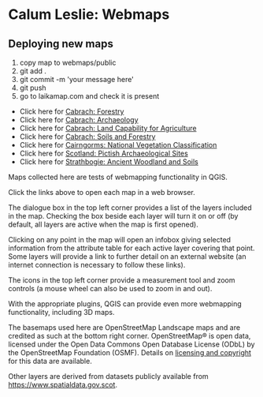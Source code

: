 # Calum Leslie: Webmaps

## Deploying new maps

1. copy map to webmaps/public
1. git add .
1. git commit -m 'your message here' 
1. git push
1. go to laikamap.com and check it is present

* Click here for [Cabrach: Forestry](/webmaps/cabrach-forestry/index.html)
* Click here for [Cabrach: Archaeology](/webmaps/cabrach-forestry-archaeo/index.html)
* Click here for [Cabrach: Land Capability for Agriculture](/webmaps/cabrach-land-capability-for-agri/index.html)
* Click here for [Cabrach: Soils and Forestry](/webmaps/cabrach-soils-forestry/index.html)
* Click here for [Cairngorms: National Vegetation Classification](/webmaps/cairngorms-nvc/index.html)
* Click here for [Scotland: Pictish Archaeological Sites](/webmaps/scotland-picts/index.html)
* Click here for [Strathbogie: Ancient Woodland and Soils](/webmaps/strathbogie-awi-soils/index.html)

Maps collected here are tests of webmapping functionality in QGIS. 

Click the links above to open each map in a web browser.

The dialogue box in the top left corner provides a list of the layers included in the map. Checking the box beside each layer will turn it on or off (by default, all layers are active when the map is first opened). 

Clicking on any point in the map will open an infobox giving selected information from the attribute table for each active layer covering that point. Some layers will provide a link to further detail on an external website (an internet connection is necessary to follow these links). 

The icons in the top left corner provide a measurement tool and zoom controls (a mouse wheel can also be used to zoom in and out). 

With the appropriate plugins, QGIS can provide even more webmapping functionality, including 3D maps.

The basemaps used here are OpenStreetMap Landscape maps and are credited as such at the bottom right corner. OpenStreetMap® is open data, licensed under the Open Data Commons Open Database License (ODbL) by the OpenStreetMap Foundation (OSMF). Details on [licensing and copyright](https://www.openstreetmap.org/copyright "licensing and copyright") for this data are available.

Other layers are derived from datasets publicly available from <https://www.spatialdata.gov.scot>. 
